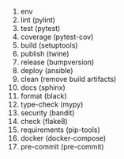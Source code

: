 1. env
2. lint (pylint)
3. test (pytest)
4. coverage (pytest-cov)
5. build (setuptools)
6. publish (twine)
7. release (bumpversion)
8. deploy (ansible)
9. clean (remove build artifacts)
10. docs (sphinx)
11. format (black)
12. type-check (mypy)
13. security (bandit)
14. check (flake8)
15. requirements (pip-tools)
16. docker (docker-compose)
17. pre-commit (pre-commit)
